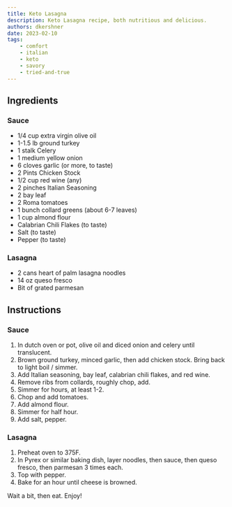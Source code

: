```yaml
---
title: Keto Lasagna
description: Keto Lasagna recipe, both nutritious and delicious.
authors: dkershner
date: 2023-02-10
tags:
    - comfort
    - italian
    - keto
    - savory
    - tried-and-true
---
```


## Ingredients

### Sauce

-   1/4 cup extra virgin olive oil
-   1-1.5 lb ground turkey
-   1 stalk Celery
-   1 medium yellow onion
-   6 cloves garlic (or more, to taste)
-   2 Pints Chicken Stock
-   1/2 cup red wine (any)
-   2 pinches Italian Seasoning
-   2 bay leaf
-   2 Roma tomatoes
-   1 bunch collard greens (about 6-7 leaves)
-   1 cup almond flour
-   Calabrian Chili Flakes (to taste)
-   Salt (to taste)
-   Pepper (to taste)

<!-- truncate -->

### Lasagna

-   2 cans heart of palm lasagna noodles
-   14 oz queso fresco
-   Bit of grated parmesan

## Instructions

### Sauce

1. In dutch oven or pot, olive oil and diced onion and celery until translucent.
2. Brown ground turkey, minced garlic, then add chicken stock. Bring back to light boil / simmer.
3. Add Italian seasoning, bay leaf, calabrian chili flakes, and red wine.
4. Remove ribs from collards, roughly chop, add.
5. Simmer for hours, at least 1-2.
6. Chop and add tomatoes.
7. Add almond flour.
8. Simmer for half hour.
9. Add salt, pepper.

### Lasagna

1. Preheat oven to 375F.
2. In Pyrex or similar baking dish, layer noodles, then sauce, then queso fresco, then parmesan 3 times each.
3. Top with pepper.
4. Bake for an hour until cheese is browned.

Wait a bit, then eat. Enjoy!
